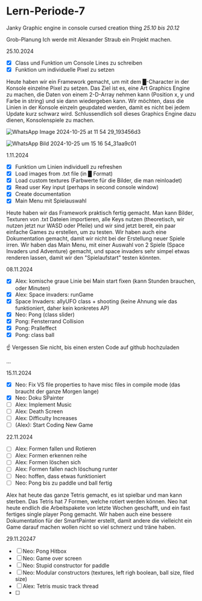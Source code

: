 # Lern-Periode-7
Janky Graphic engine in console cursed creation thing
*25.10 bis 20.12*

Grob-Planung
Ich werde mit Alexander Straub ein Projekt machen. 

25.10.2024
- [x] Class und Funktion um Console Lines zu schreiben 
- [x] Funktion um individuelle Pixel zu setzen

Heute haben wir ein Framework gemacht, um mit dem █-Character in der Konsole einzelne Pixel zu setzen. Das Ziel ist es, eine Art Graphics Engine zu machen, die Daten von einem 2-D-Array nehmen kann (Position x, y und Farbe in string) und sie dann wiedergeben kann. Wir möchten, dass die Linien in der Konsole einzeln geupdated werden, damit es nicht bei jedem Update kurz schwarz wird. Schlussendlich soll dieses Graphics Engine dazu dienen, Konsolenspiele zu machen.

![WhatsApp Image 2024-10-25 at 11 54 29_193456d3](https://github.com/user-attachments/assets/43b10365-5701-49b1-8741-d234af51c088)

![WhatsApp Bild 2024-10-25 um 15 16 54_31aa9c01](https://github.com/user-attachments/assets/37c5155d-e5b5-4095-9eb4-40d2001cfa32)




1.11.2024
- [x] Funktion um Linien individuell zu refreshen
- [X] Load images from .txt file (in █ Format)
- [X] Load custom textures (Farbwerte für die Bilder, die man reinloadet)
- [x] Read user Key input (perhaps in second console window)
- [x] Create documentation
- [x] Main Menu mit Spielauswahl

Heute haben wir das Framework praktisch fertig gemacht. Man kann Bilder, Texturen von .txt Dateien importieren, alle Keys nutzen (theoretisch, wir nutzen jetzt nur WASD oder Pfeile) und wir sind jetzt bereit, ein paar einfache Games zu erstellen, um zu testen. Wir haben auch eine Dokumentation gemacht, damit wir nicht bei der Erstellung neuer Spiele irren. Wir haben das Main Menu, mit einer Auswahl von 2 Spiele (Space Invaders und Adventure) gemacht, und space invaders sehr simpel etwas renderen lassen, damit wir den "Spielaufstart" testen könnten.

08.11.2024
- [X] Alex: komische graue Linie bei Main start fixen (kann Stunden brauchen, oder Minuten)
- [x] Alex: Space invaders: runGame
- [X] Space Invaders: allyUFO class + shooting (keine Ahnung wie das funktioniert, daher kein konkretes AP)
- [x] Neo: Pong (class slider)
- [x] Pong: Fensterrand Collision
- [x] Pong: Pralleffect
- [x] Pong: class ball

☝️ Vergessen Sie nicht, bis einen ersten Code auf github hochzuladen

...

15.11.2024
- [x] Neo: Fix VS file properties to have misc files in compile mode (das braucht der ganze Morgen lange)
- [x] Neo: Doku SPainter
- [ ] Alex: Implement Music
- [ ] Alex: Death Screen
- [ ] Alex: Difficulty Increases
- [ ] (Alex): Start Coding New Game

22.11.2024
- [ ] Alex: Formen fallen und Rotieren
- [ ] Alex: Formen erkennen reihe
- [ ] Alex: Formen löschen sich
- [ ] Alex: Formen fallen nach löschung runter
- [ ] Neo: hoffen, dass etwas funktioniert
- [ ] Neo: Pong bis zu paddle und ball fertig

Alex hat heute das ganze Tetris gemacht, es ist spielbar und man kann sterben. Das Tetris hat 7 Formen, welche rotiert werden können. 
Neo hat heute endlich die Arbeitspakete von letzte Wochen geschafft, und ein fast fertiges single player Pong gemacht. Wir haben auch eine bessere Dokumentation für der SmartPainter erstellt, damit andere die vielleicht ein Game darauf machen wollen nicht so viel schmerz und träne haben.

29.11.20247
- [ ] Neo: Pong Hitbox
- [ ] Neo: Game over screen
- [ ] Neo: Stupid constructor for paddle
- [ ] Neo: Modular constructors (textures, left righ boolean, ball size, filed size)
- [ ] Alex: Tetris music track thread
- [ ] 




